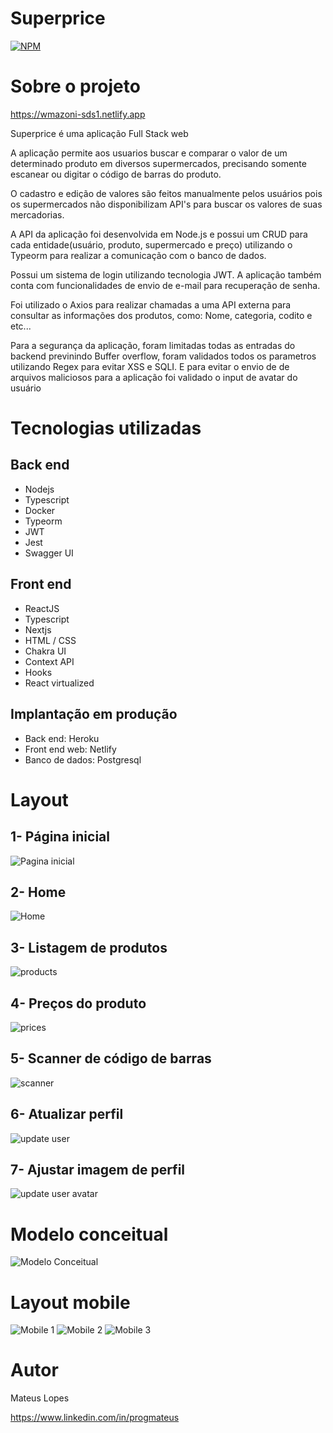 # Superprice 
[![NPM](https://img.shields.io/npm/l/react)](https://github.com/devsuperior/sds1-wmazoni/blob/master/LICENSE) 

# Sobre o projeto

https://wmazoni-sds1.netlify.app

Superprice é uma aplicação Full Stack web 

 A aplicação permite aos usuarios buscar e comparar o valor de um determinado produto em diversos supermercados, precisando somente escanear ou digitar o código de barras do produto.

 O cadastro e edição de valores são feitos manualmente pelos usuários pois os supermercados não disponibilizam API's para buscar os valores de suas mercadorias.

 A API da aplicação foi desenvolvida em Node.js e possui um CRUD para cada entidade(usuário, produto, supermercado e preço) utilizando o Typeorm para realizar a comunicação com o banco de dados.
 
  Possui um sistema de login utilizando tecnologia JWT. A aplicação também conta com funcionalidades de envio de e-mail para recuperação de senha.

 Foi utilizado o Axios para realizar chamadas a uma API externa para consultar as informações dos produtos, como: Nome, categoria, codito e etc...

 Para a segurança da aplicação, foram limitadas todas as entradas do backend previnindo Buffer overflow, foram validados todos os parametros utilizando Regex para evitar XSS e SQLI. E para evitar o envio de de arquivos maliciosos para a aplicação foi validado o input de avatar do usuário 

 # Tecnologias utilizadas
## Back end
- Nodejs
- Typescript
- Docker
- Typeorm
- JWT
- Jest
- Swagger UI
## Front end
- ReactJS
- Typescript
- Nextjs
- HTML / CSS
- Chakra UI
- Context API
- Hooks
- React virtualized


## Implantação em produção
- Back end: Heroku
- Front end web: Netlify
- Banco de dados: Postgresql

# Layout
## 1- Página inicial
![Pagina inicial](https://github.com/progmateus/assets/blob/main/desktop-initial.jpg?raw=true)

## 2- Home
![Home](https://github.com/progmateus/assets/blob/main/desktop-dashboard.jpg?raw=true)

## 3- Listagem de produtos
![products](https://github.com/progmateus/assets/blob/main/desktop-products.jpg?raw=true)

## 4- Preços do produto
![prices](https://github.com/progmateus/assets/blob/main/desktop-prices.jpg?raw=true)

## 5- Scanner de código de barras
![scanner](https://github.com/progmateus/assets/blob/main/desktop-scanner.jpg?raw=true)

## 6- Atualizar perfil
![update user](https://github.com/progmateus/assets/blob/main/desktop-update-user.jpg?raw=true)

## 7- Ajustar imagem de perfil
![update user avatar](https://github.com/progmateus/assets/blob/main/desktop-crop-avatar.jpg?raw=true)

# Modelo conceitual
![Modelo Conceitual](https://github.com/progmateus/assets/blob/main/model.jpg?raw=true)

# Layout mobile
![Mobile 1](https://github.com/progmateus/assets/blob/main/mobile-dashboard.png?raw=true) ![Mobile 2](https://github.com/progmateus/assets/blob/main/mobile-prices.png?raw=true) ![Mobile 3](https://github.com/progmateus/assets/blob/main/mobile-scanner.png?raw=true)


# Autor

Mateus Lopes

https://www.linkedin.com/in/progmateus